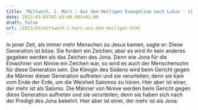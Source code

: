 ```yaml
---
title: 'Mittwoch, 1. März : Aus dem Heiligen Evangelium nach Lukas - Lk 11,29-32.'
date: 2023-03-01T07:43:00.001+01:00
draft: false
url: /2023/03/mittwoch-1-marz-aus-dem-heiligen.html
---
```


In jener Zeit, als immer mehr Menschen zu Jesus kamen, sagte er: Diese Generation ist böse. Sie fordert ein Zeichen; aber es wird ihr kein anderes gegeben werden als das Zeichen des Jona. Denn wie Jona für die Einwohner von Ninive ein Zeichen war, so wird es auch der Menschensohn für diese Generation sein. Die Königin des Südens wird beim Gericht gegen die Männer dieser Generation auftreten und sie verurteilen; denn sie kam vom Ende der Erde, um die Weisheit Salomos zu hören. Hier aber ist einer, der mehr ist als Salomo. Die Männer von Ninive werden beim Gericht gegen diese Generation auftreten und sie verurteilen; denn sie haben sich nach der Predigt des Jona bekehrt. Hier aber ist einer, der mehr ist als Jona.